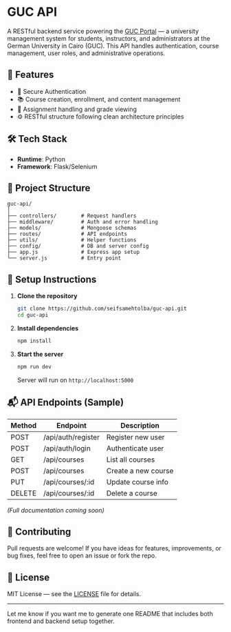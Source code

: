 
# GUC API

A RESTful backend service powering the [GUC Portal](https://github.com/seifsamehtolba/guc-portal) — a university management system for students, instructors, and administrators at the German University in Cairo (GUC). This API handles authentication, course management, user roles, and administrative operations.

## 🚀 Features

- 🔐 Secure Authentication
- 📚 Course creation, enrollment, and content management
- 📝 Assignment handling and grade viewing
- ⚙️ RESTful structure following clean architecture principles

## 🛠️ Tech Stack

- **Runtime**: Python
- **Framework**: Flask/Selenium

## 📁 Project Structure

```
guc-api/
│
├── controllers/        # Request handlers
├── middleware/         # Auth and error handling
├── models/             # Mongoose schemas
├── routes/             # API endpoints
├── utils/              # Helper functions
├── config/             # DB and server config
├── app.js              # Express app setup
└── server.js           # Entry point
```

## 🔧 Setup Instructions

1. **Clone the repository**

   ```bash
   git clone https://github.com/seifsamehtolba/guc-api.git
   cd guc-api
   ```

2. **Install dependencies**

   ```bash
   npm install
   ```
4. **Start the server**

   ```bash
   npm run dev
   ```

   Server will run on `http://localhost:5000`

## 📬 API Endpoints (Sample)

| Method | Endpoint              | Description               |
|--------|-----------------------|---------------------------|
| POST   | /api/auth/register    | Register new user         |
| POST   | /api/auth/login       | Authenticate user         |
| GET    | /api/courses          | List all courses          |
| POST   | /api/courses          | Create a new course       |
| PUT    | /api/courses/:id      | Update course info        |
| DELETE | /api/courses/:id      | Delete a course           |

_(Full documentation coming soon)_

## 🤝 Contributing

Pull requests are welcome! If you have ideas for features, improvements, or bug fixes, feel free to open an issue or fork the repo.

## 📄 License

MIT License — see the [LICENSE](LICENSE) file for details.

---

Let me know if you want me to generate one README that includes both frontend and backend setup together.
